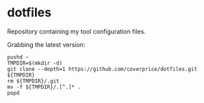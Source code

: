 # dotfiles

Repository containing my tool configuration files.

Grabbing the latest version:

    pushd ~
    TMPDIR=$(mkdir -d)
    git clone --depth=1 https://github.com/coverprice/dotfiles.git ${TMPDIR}
    rm ${TMPDIR}/.git
    mv -f ${TMPDIR}/.[^.]* .
    popd
